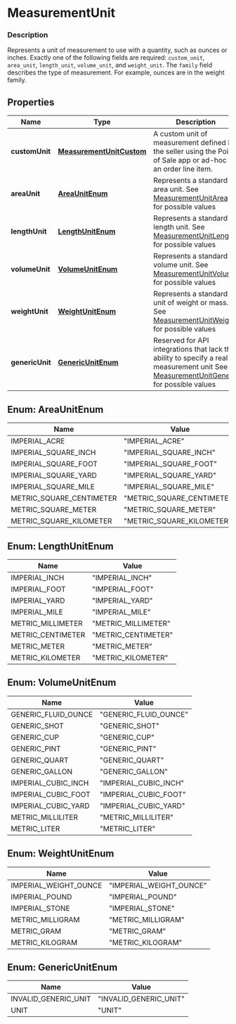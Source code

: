 
# MeasurementUnit

### Description

Represents a unit of measurement to use with a quantity, such as ounces or inches. Exactly one of the following fields are required: `custom_unit`, `area_unit`, `length_unit`, `volume_unit`, and `weight_unit`.  The `family` field describes the type of measurement. For example, ounces are in the weight family.

## Properties
Name | Type | Description | Notes
------------ | ------------- | ------------- | -------------
**customUnit** | [**MeasurementUnitCustom**](MeasurementUnitCustom.md) | A custom unit of measurement defined by the seller using the Point of Sale app or ad-hoc as an order line item. |  [optional]
**areaUnit** | [**AreaUnitEnum**](#AreaUnitEnum) | Represents a standard area unit. See [MeasurementUnitArea](#type-measurementunitarea) for possible values |  [optional]
**lengthUnit** | [**LengthUnitEnum**](#LengthUnitEnum) | Represents a standard length unit. See [MeasurementUnitLength](#type-measurementunitlength) for possible values |  [optional]
**volumeUnit** | [**VolumeUnitEnum**](#VolumeUnitEnum) | Represents a standard volume unit. See [MeasurementUnitVolume](#type-measurementunitvolume) for possible values |  [optional]
**weightUnit** | [**WeightUnitEnum**](#WeightUnitEnum) | Represents a standard unit of weight or mass. See [MeasurementUnitWeight](#type-measurementunitweight) for possible values |  [optional]
**genericUnit** | [**GenericUnitEnum**](#GenericUnitEnum) | Reserved for API integrations that lack the ability to specify a real measurement unit See [MeasurementUnitGeneric](#type-measurementunitgeneric) for possible values |  [optional]


<a name="AreaUnitEnum"></a>
## Enum: AreaUnitEnum
Name | Value
---- | -----
IMPERIAL_ACRE | &quot;IMPERIAL_ACRE&quot;
IMPERIAL_SQUARE_INCH | &quot;IMPERIAL_SQUARE_INCH&quot;
IMPERIAL_SQUARE_FOOT | &quot;IMPERIAL_SQUARE_FOOT&quot;
IMPERIAL_SQUARE_YARD | &quot;IMPERIAL_SQUARE_YARD&quot;
IMPERIAL_SQUARE_MILE | &quot;IMPERIAL_SQUARE_MILE&quot;
METRIC_SQUARE_CENTIMETER | &quot;METRIC_SQUARE_CENTIMETER&quot;
METRIC_SQUARE_METER | &quot;METRIC_SQUARE_METER&quot;
METRIC_SQUARE_KILOMETER | &quot;METRIC_SQUARE_KILOMETER&quot;


<a name="LengthUnitEnum"></a>
## Enum: LengthUnitEnum
Name | Value
---- | -----
IMPERIAL_INCH | &quot;IMPERIAL_INCH&quot;
IMPERIAL_FOOT | &quot;IMPERIAL_FOOT&quot;
IMPERIAL_YARD | &quot;IMPERIAL_YARD&quot;
IMPERIAL_MILE | &quot;IMPERIAL_MILE&quot;
METRIC_MILLIMETER | &quot;METRIC_MILLIMETER&quot;
METRIC_CENTIMETER | &quot;METRIC_CENTIMETER&quot;
METRIC_METER | &quot;METRIC_METER&quot;
METRIC_KILOMETER | &quot;METRIC_KILOMETER&quot;


<a name="VolumeUnitEnum"></a>
## Enum: VolumeUnitEnum
Name | Value
---- | -----
GENERIC_FLUID_OUNCE | &quot;GENERIC_FLUID_OUNCE&quot;
GENERIC_SHOT | &quot;GENERIC_SHOT&quot;
GENERIC_CUP | &quot;GENERIC_CUP&quot;
GENERIC_PINT | &quot;GENERIC_PINT&quot;
GENERIC_QUART | &quot;GENERIC_QUART&quot;
GENERIC_GALLON | &quot;GENERIC_GALLON&quot;
IMPERIAL_CUBIC_INCH | &quot;IMPERIAL_CUBIC_INCH&quot;
IMPERIAL_CUBIC_FOOT | &quot;IMPERIAL_CUBIC_FOOT&quot;
IMPERIAL_CUBIC_YARD | &quot;IMPERIAL_CUBIC_YARD&quot;
METRIC_MILLILITER | &quot;METRIC_MILLILITER&quot;
METRIC_LITER | &quot;METRIC_LITER&quot;


<a name="WeightUnitEnum"></a>
## Enum: WeightUnitEnum
Name | Value
---- | -----
IMPERIAL_WEIGHT_OUNCE | &quot;IMPERIAL_WEIGHT_OUNCE&quot;
IMPERIAL_POUND | &quot;IMPERIAL_POUND&quot;
IMPERIAL_STONE | &quot;IMPERIAL_STONE&quot;
METRIC_MILLIGRAM | &quot;METRIC_MILLIGRAM&quot;
METRIC_GRAM | &quot;METRIC_GRAM&quot;
METRIC_KILOGRAM | &quot;METRIC_KILOGRAM&quot;


<a name="GenericUnitEnum"></a>
## Enum: GenericUnitEnum
Name | Value
---- | -----
INVALID_GENERIC_UNIT | &quot;INVALID_GENERIC_UNIT&quot;
UNIT | &quot;UNIT&quot;



